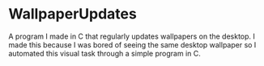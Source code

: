 # WallpaperUpdates
A program I made in C that regularly updates wallpapers on the desktop. I made this because I was bored of seeing the same desktop wallpaper so I automated this visual task through a simple program in C.
